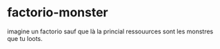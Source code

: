 # factorio-monster
imagine un factorio sauf que là la princial ressouurces sont les monstres que tu loots.
